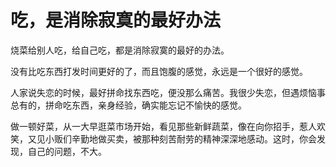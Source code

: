 # 吃，是消除寂寞的最好办法

烧菜给别人吃，给自己吃，都是消除寂寞的最好的办法。

没有比吃东西打发时间更好的了，而且饱腹的感觉，永远是一个很好的感觉。

人家说失恋的时候，最好拼命找东西吃，便没那么痛苦。我很少失恋，但遇烦恼事总有的，拼命吃东西，亲身经验，确实能忘记不愉快的感觉。

做一顿好菜，从一大早逛菜市场开始，看见那些新鲜蔬菜，像在向你招手，惹人欢笑，又见小贩们辛勤地做买卖，被那种刻苦耐劳的精神深深地感动。这时，你会发现，自己的问题，不大。
